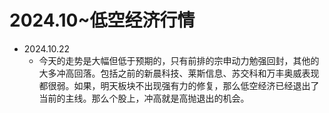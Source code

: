 # 2024.10~低空经济行情

- 2024.10.22
  - 今天的走势是大幅但低于预期的，只有前排的宗申动力勉强回封，其他的大多冲高回落。包括之前的新晨科技、莱斯信息、苏交科和万丰奥威表现都很弱。如果，明天板块不出现强有力的修复，那么低空经济已经退出了当前的主线。那么个股上，冲高就是高抛退出的机会。
